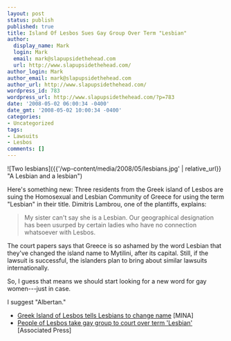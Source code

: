 ```yaml
---
layout: post
status: publish
published: true
title: Island Of Lesbos Sues Gay Group Over Term "Lesbian"
author:
  display_name: Mark
  login: Mark
  email: mark@slapupsidethehead.com
  url: http://www.slapupsidethehead.com/
author_login: Mark
author_email: mark@slapupsidethehead.com
author_url: http://www.slapupsidethehead.com/
wordpress_id: 783
wordpress_url: http://www.slapupsidethehead.com/?p=783
date: '2008-05-02 06:00:34 -0400'
date_gmt: '2008-05-02 10:00:34 -0400'
categories:
- Uncategorized
tags:
- Lawsuits
- Lesbos
comments: []
---
```

![Two lesbians]({{'/wp-content/media/2008/05/lesbians.jpg' | relative_url}} "A Lesbian and a lesbian")

Here's something new: Three residents from the Greek island of Lesbos are suing the Homosexual and Lesbian Community of Greece for using the term "Lesbian" in their title. Dimitris Lambrou, one of the plantiffs, explains:

> My sister can't say she is a Lesbian. Our geographical designation has been usurped by certain ladies who have no connection whatsoever with Lesbos.

The court papers says that Greece is so ashamed by the word Lesbian that they've changed the island name to Mytilini, after its capital. Still, if the lawsuit is successful, the islanders plan to bring about similar lawsuits internationally.

So, I guess that means we should start looking for a new word for gay women---just in case.

I suggest "Albertan."

- [Greek Island of Lesbos tells Lesbians to change name](http://macedoniaonline.eu/content/view/1215/48/) [MINA]
- [People of Lesbos take gay group to court over term 'Lesbian'](http://news.yahoo.com/s/ap/20080430/ap_on_re_eu/greece_lesbian_pride_1) [Associated Press]

